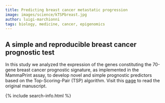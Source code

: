 ```yaml
---
title: Predicting breast cancer metastatic progression
image: images/science/kTSPbreast.jpg
author: luigi-marchionni
tags: biology, medicine, cancer, epigenomics
---
```


## **A simple and reproducible breast cancer prognostic test**

In this study we analyzed the expression of the genes constituting the 70-gene breast cancer prognostic signature, as implemented in the MammaPrint assay, to develop novel and simple prognostic predictors based on the Top-Scoring-Pair (TSP) algorithm. 
Visit this [page](https://bmcgenomics.biomedcentral.com/articles/10.1186/1471-2164-14-336)
to read the original manuscript.

{% include search-info.html %}

